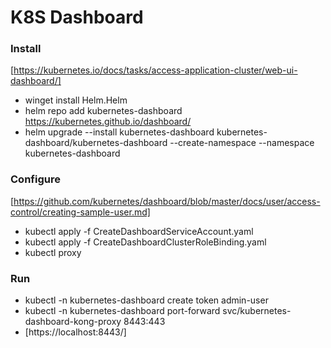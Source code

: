 
# K8S Dashboard

### Install

[https://kubernetes.io/docs/tasks/access-application-cluster/web-ui-dashboard/]

- winget install Helm.Helm
- helm repo add kubernetes-dashboard https://kubernetes.github.io/dashboard/
- helm upgrade --install kubernetes-dashboard kubernetes-dashboard/kubernetes-dashboard --create-namespace --namespace kubernetes-dashboard

### Configure

[https://github.com/kubernetes/dashboard/blob/master/docs/user/access-control/creating-sample-user.md]
- kubectl apply -f CreateDashboardServiceAccount.yaml
- kubectl apply -f CreateDashboardClusterRoleBinding.yaml
- kubectl proxy

### Run
- kubectl -n kubernetes-dashboard create token admin-user
- kubectl -n kubernetes-dashboard port-forward svc/kubernetes-dashboard-kong-proxy 8443:443
- [https://localhost:8443/]


